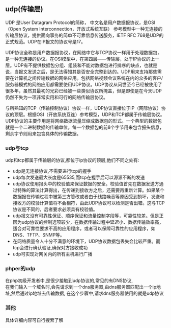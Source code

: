 ## udp(传输层)
UDP 是User Datagram Protocol的简称， 中文名是用户数据报协议，是OSI（Open System Interconnection，开放式系统互联） 参考模型中一种无连接的传输层协议，提供面向事务的简单不可靠信息传送服务，IETF RFC 768是UDP的正式规范。UDP在IP报文的协议号是17。  

UDP协议全称是用户数据报协议，在网络中它与TCP协议一样用于处理数据包，是一种无连接的协议。在OSI模型中，在第四层——传输层，处于IP协议的上一层。UDP有不提供数据包分组、组装和不能对数据包进行排序的缺点，也就是说，当报文发送之后，是无法得知其是否安全完整到达的。UDP用来支持那些需要在计算机之间传输数据的网络应用。包括网络视频会议系统在内的众多的客户/服务器模式的网络应用都需要使用UDP协议。UDP协议从问世至今已经被使用了很多年，虽然其最初的光彩已经被一些类似协议所掩盖，但是即使是在今天UDP仍然不失为一项非常实用和可行的网络传输层协议。   

  
与所熟知的TCP（传输控制协议）协议一样，UDP协议直接位于IP（网际协议）协议的顶层。根据OSI（开放系统互连）参考模型，UDP和TCP都属于传输层协议。UDP协议的主要作用是将网络数据流量压缩成数据包的形式。一个典型的数据包就是一个二进制数据的传输单位。每一个数据包的前8个字节用来包含报头信息，剩余字节则用来包含具体的传输数据。


### udp与tcp
udp和tcp都属于传输层的协议,都位于ip协议的顶层,他们不同之处有:  
 * udp是无连接协议,不需要进行tcp的握手
 * udp每次发送最大长度是65535,而tcp在握手后可以源源不断的发送
 * udp协议使用报头中的校验值来保证数据的安全。校验值首先在数据发送方通过特殊的算法计算得出，在传递到接收方之后，还需要再重新计算。如果某个数据报在传输过程中被第三方篡改或者由于线路噪音等原因受到损坏，发送和接收方的校验计算值将不会相符，由此UDP协议可以检测是否出错。这与TCP协议是不同的，后者要求必须具有校验值。  
 * udp报文没有可靠性保证、顺序保证和流量控制字段等，可靠性较差。但是正因为udp协议的控制选项较少，在数据传输过程中延迟小、数据传输效率高，适合对可靠性要求不高的应用程序，或者可以保障可靠性的应用程序，如DNS、TFTP、SNMP等。
 * 在网络质量令人十分不满意的环境下，UDP协议数据包丢失会比较严重。而tcp会进行确认验证,确保对方接收成功
 * udp可实现对网关内的所有主机进行广播
 
 
### phper的udp
在php初级开发者中,是很少接触到udp协议的,常见的有DNS协议,  
在我们输入一个域名时,会先请求到一个dns服务器,由dns服务器匹配出一个ip地址,然后通过ip地址去传输数据,
在这个步骤中,请求dns服务器使用的就是udp协议

### 其他 
具体详细内容可自行搜索了解
